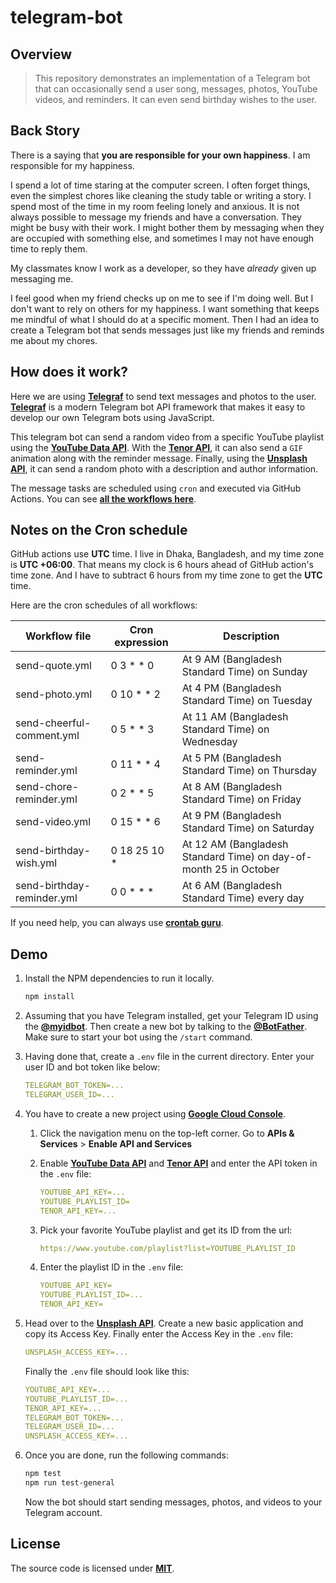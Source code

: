 # telegram-bot

## Overview

> This repository demonstrates an implementation of a Telegram bot that can occasionally send a user song, messages, photos, YouTube videos, and reminders. It can even send birthday wishes to the user.

## Back Story

There is a saying that **you are responsible for your own happiness**. I am responsible for my happiness.

I spend a lot of time staring at the computer screen. I often forget things, even the simplest chores like cleaning the study table or writing a story. I spend most of the time in my room feeling lonely and anxious. It is not always possible to message my friends and have a conversation. They might be busy with their work. I might bother them by messaging when they are occupied with something else, and sometimes I may not have enough time to reply them.

My classmates know I work as a developer, so they have _already_ given up messaging me.

I feel good when my friend checks up on me to see if I'm doing well. But I don't want to rely on others for my happiness. I want something that keeps me mindful of what I should do at a specific moment. Then I had an idea to create a Telegram bot that sends messages just like my friends and reminds me about my chores.

## How does it work?

Here we are using [**Telegraf**][1] to send text messages and photos to the user. [**Telegraf**][1] is a modern Telegram bot API framework that makes it easy to develop our own Telegram bots using JavaScript.

This telegram bot can send a random video from a specific YouTube playlist using the [**YouTube Data API**][2]. With the [**Tenor API**][3], it can also send a `GIF` animation along with the reminder message. Finally, using the [**Unsplash API**][4], it can send a random photo with a description and author information.

The message tasks are scheduled using `cron` and executed via GitHub Actions. You can see [**all the workflows here**][5].

## Notes on the Cron schedule

GitHub actions use **UTC** time. I live in Dhaka, Bangladesh, and my time zone is **UTC +06:00**. That means my clock is 6 hours ahead of GitHub action's time zone. And I have to subtract 6 hours from my time zone to get the **UTC** time.

Here are the cron schedules of all workflows:

| Workflow file              | Cron expression | Description                                                       |
| -------------------------- | --------------- | ----------------------------------------------------------------- |
| send-quote.yml             | 0 3 \* \* 0     | At 9 AM (Bangladesh Standard Time) on Sunday                      |
| send-photo.yml             | 0 10 \* \* 2    | At 4 PM (Bangladesh Standard Time) on Tuesday                     |
| send-cheerful-comment.yml  | 0 5 \* \* 3     | At 11 AM (Bangladesh Standard Time) on Wednesday                  |
| send-reminder.yml          | 0 11 \* \* 4    | At 5 PM (Bangladesh Standard Time) on Thursday                    |
| send-chore-reminder.yml    | 0 2 \* \* 5     | At 8 AM (Bangladesh Standard Time) on Friday                      |
| send-video.yml             | 0 15 \* \* 6    | At 9 PM (Bangladesh Standard Time) on Saturday                    |
| send-birthday-wish.yml     | 0 18 25 10 \*   | At 12 AM (Bangladesh Standard Time) on day-of-month 25 in October |
| send-birthday-reminder.yml | 0 0 \* \* \*    | At 6 AM (Bangladesh Standard Time) every day                      |

If you need help, you can always use [**crontab guru**][10].

## Demo

1. Install the NPM dependencies to run it locally.

    ```bash
    npm install
    ```

2. Assuming that you have Telegram installed, get your Telegram ID using the [**@myidbot**][6]. Then create a new bot by talking to the [**@BotFather**][7]. Make sure to start your bot using the `/start` command.

3. Having done that, create a `.env` file in the current directory. Enter your user ID and bot token like below:

    ```yaml
    TELEGRAM_BOT_TOKEN=...
    TELEGRAM_USER_ID=...
    ```

4. You have to create a new project using [**Google Cloud Console**][8].

    1. Click the navigation menu on the top-left corner. Go to **APIs & Services** > **Enable API and Services**

    2. Enable [**YouTube Data API**][2] and [**Tenor API**][3] and enter the API token in the `.env` file:

        ```yaml
        YOUTUBE_API_KEY=...
        YOUTUBE_PLAYLIST_ID=
        TENOR_API_KEY=...
        ```

    3. Pick your favorite YouTube playlist and get its ID from the url:

        ```yaml
        https://www.youtube.com/playlist?list=YOUTUBE_PLAYLIST_ID
        ```

    4. Enter the playlist ID in the `.env` file:

        ```yaml
        YOUTUBE_API_KEY=
        YOUTUBE_PLAYLIST_ID=...
        TENOR_API_KEY=
        ```

5. Head over to the [**Unsplash API**][4]. Create a new basic application and copy its Access Key. Finally enter the Access Key in the `.env` file:

    ```yaml
    UNSPLASH_ACCESS_KEY=...
    ```

    Finally the `.env` file should look like this:

    ```yaml
    YOUTUBE_API_KEY=...
    YOUTUBE_PLAYLIST_ID=...
    TENOR_API_KEY=...
    TELEGRAM_BOT_TOKEN=...
    TELEGRAM_USER_ID=...
    UNSPLASH_ACCESS_KEY=...
    ```

6. Once you are done, run the following commands:

    ```bash
    npm test
    npm run test-general
    ```

    Now the bot should start sending messages, photos, and videos to your Telegram account.

## License

The source code is licensed under [**MIT**][9].

[1]: https://github.com/telegraf/telegraf
[2]: https://developers.google.com/youtube/v3
[3]: https://developers.google.com/tenor/guides/quickstart
[4]: https://unsplash.com/developers
[5]: https://github.com/ShadowShahriar/telegram-bot/actions
[6]: https://t.me/myidbot
[7]: https://t.me/BotFather
[8]: https://console.cloud.google.com/
[9]: https://github.com/ShadowShahriar/telegram-bot/blob/main/LICENSE
[10]: https://crontab.guru/
